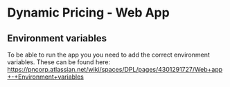 # Dynamic Pricing - Web App

## Environment variables

To be able to run the app you you need to add the correct environment variables. These can be found here:
https://pncorp.atlassian.net/wiki/spaces/DPL/pages/4301291727/Web+app+-+Environment+variables
